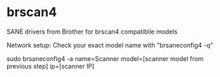 # brscan4
SANE drivers from Brother for brscan4 compatibile models

Network setup:
Check your exact model name with "brsaneconfig4 -q"

sudo brsaneconfig4 -a name=Scanner model=[scanner model from previous step] ip=[scanner IP]
